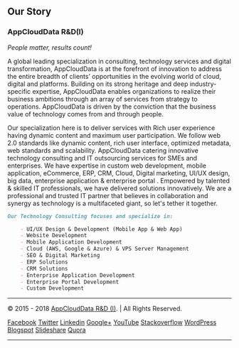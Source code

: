 
## Our Story

### AppCloudData R&D(I)
_People matter, results count!_

A global  leading specialization in consulting, technology services and digital transformation, AppCloudData is at the forefront of innovation to address the entire breadth of clients’ opportunities in the evolving world of cloud, digital and platforms. Building on its strong heritage and deep industry-specific expertise, AppCloudData enables organizations to realize their business ambitions through an array of services from strategy to operations. AppCloudData is driven by the conviction that the business value of technology comes from and through people.

Our specialization here is to deliver services with Rich user experience having dynamic content and maximum user participation. We follow web 2.0 standards like dynamic content, rich user interface, optimized metadata, web standards and scalability. 
AppCloudData catering innovative technology consulting and IT outsourcing services for SMEs and enterprises. We have expertise in custom web development, mobile application, eCommerce, ERP, CRM, Cloud, Digital marketing, UI/UX design, big data, enterprise application & enterprise portal . Empowered by talented & skilled IT professionals, we have delivered solutions innovatively. We are a professional and trusted IT partner that believes in collaboration and synergy as technology is a multifaceted giant, so let's tether it together.
```markdown
Our Technology Consulting focuses and specialize in:

    - UI/UX Design & Development (Mobile App & Web App)
    - Website Development
    - Mobile Application Development
    - Cloud (AWS, Google & Azure) & VPS Server Management
    - SEO & Digital Marketing
    - ERP Solutions
    - CRM Solutions
    - Enterprise Application Development
    - Enterprise Portal Development
    - Custom Development
```
-------------
© 2015 - 2018 [AppCloudData R&D (I)](https://appclouddata.com). | All Rights Reserved.

[Facebook](https://www.facebook.com/AppCloudData) 
[Twitter](https://twitter.com/appclouddata) 
[Linkedin](https://www.linkedin.com/company/appclouddata) 
[Google+](https://plus.google.com/117903651776733303304) 
[YouTube](https://www.youtube.com/channel/UC3oVAv8_tm5qW7vrEsHNXrg) 
[Stackoverflow](https://stackoverflow.com/users/5618883/appclouddata) 
[WordPress](https://appclouddata.wordpress.com/) 
[Blogspot](http://appclouddata.blogspot.com/) 
[Slideshare](https://www.slideshare.net/appclouddata) 
[Quora](https://quora.com/appclouddata) 

-------------



















